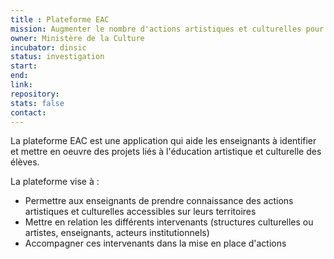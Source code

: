 ```yaml
---
title : Plateforme EAC
mission: Augmenter le nombre d'actions artistiques et culturelles pour les jeunes dans les établissements scolaires
owner: Ministère de la Culture
incubator: dinsic
status: investigation
start:
end:
link:
repository:
stats: false
contact:
---
```

La plateforme EAC est une application qui aide les enseignants à identifier et mettre en oeuvre des projets liés à l'éducation artistique et culturelle des élèves.

La plateforme vise à :

* Permettre aux enseignants de prendre connaissance des actions artistiques et culturelles accessibles sur leurs territoires
* Mettre en relation les différents intervenants (structures culturelles ou artistes, enseignants, acteurs institutionnels)
* Accompagner ces intervenants dans la mise en place d'actions
